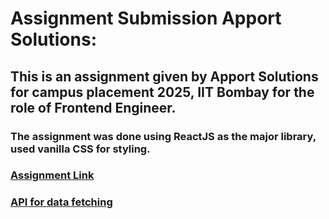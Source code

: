 # Assignment Submission Apport Solutions:

## This is an assignment given by Apport Solutions for campus placement 2025, IIT Bombay for the role of Frontend Engineer.

### The assignment was done using ReactJS as the major library, used vanilla CSS for styling.

### [Assignment Link](https://quicksell.notion.site/Frontend-Assignment-5288a76c8adc4214be36e488d086adc6)

### [API for data fetching](https://api.quicksell.co/v1/internal/frontend-assignment)

